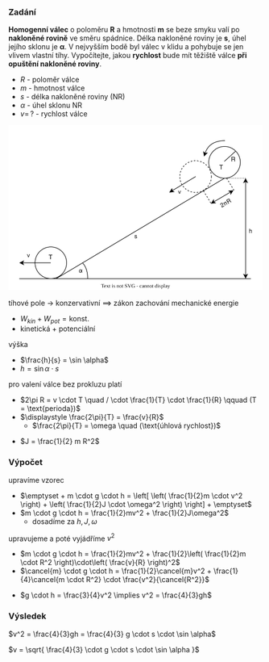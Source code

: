 ### Zadání

**Homogenní válec** o poloměru **R** a hmotnosti **m** se beze smyku valí po **nakloněné rovině** ve směru spádnice. Délka nakloněné roviny je **s**, úhel jejího sklonu je **α**. V nejvyšším bodě byl válec v klidu a pohybuje se jen vlivem vlastní tíhy. Vypočítejte, jakou **rychlost** bude mít těžiště válce **při opuštění nakloněné roviny**.

- $R$ - poloměr válce
- $m$ - hmotnost válce
- $s$ - délka nakloněné roviny (NR)
- $\alpha$ - úhel sklonu NR
- $v = \, ?$ - rychlost válce

![](_assets/priklad7.svg)

tíhové pole $\to$ konzervativní $\implies$ zákon zachování mechanické energie
- $W_{kin} + W_{pot} = \text{konst.}$
- kinetická + potenciální

výška
+ $\frac{h}{s} = \sin \alpha$
+ $h = \sin \alpha \cdot s$

pro valení válce bez prokluzu platí
- $2\pi R = v \cdot T \quad / \cdot \frac{1}{T} \cdot \frac{1}{R} \qquad (T = \text{perioda})$
- $\displaystyle \frac{2\pi}{T} = \frac{v}{R}$
	- $\frac{2\pi}{T} = \omega \quad (\text{úhlová rychlost})$
+ $J = \frac{1}{2} m R^2$

### Výpočet

upravíme vzorec
- $\emptyset + m \cdot g \cdot h = \left[ \left( \frac{1}{2}m \cdot v^2 \right) + \left( \frac{1}{2}J \cdot \omega^2 \right) \right] + \emptyset$
- $m \cdot g \cdot h = \frac{1}{2}mv^2 + \frac{1}{2}J\omega^2$
	- dosadíme za $h, J, \omega$

upravujeme a poté vyjádříme $v^2$
- $m \cdot g \cdot h = \frac{1}{2}mv^2 + \frac{1}{2}\left( \frac{1}{2}m \cdot R^2 \right)\cdot\left( \frac{v}{R} \right)^2$
- $\cancel{m} \cdot g \cdot h = \frac{1}{2}\cancel{m}v^2 + \frac{1}{4}\cancel{m \cdot R^2} \cdot \frac{v^2}{\cancel{R^2}}$
+ $g \cdot h = \frac{3}{4}v^2 \implies v^2 = \frac{4}{3}gh$

### Výsledek

$v^2 = \frac{4}{3}gh = \frac{4}{3} g \cdot s \cdot \sin \alpha$

$v = \sqrt{ \frac{4}{3} \cdot g \cdot s \cdot \sin \alpha }$